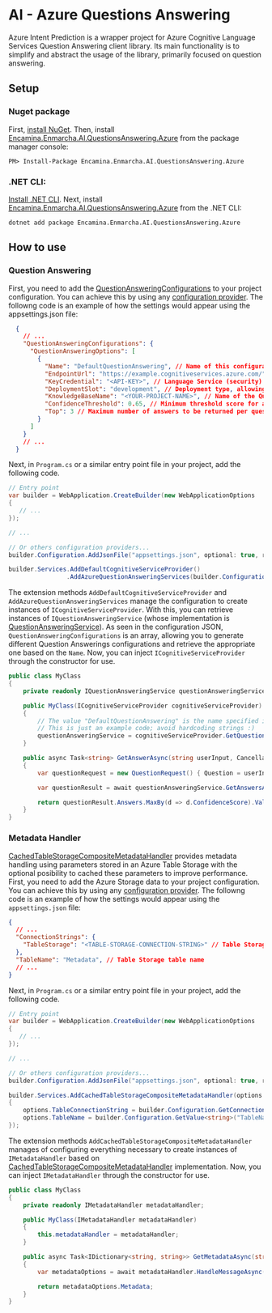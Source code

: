 ﻿# AI - Azure Questions Answering

Azure Intent Prediction is a wrapper project for Azure Cognitive Language Services Question Answering client library. Its main functionality is to simplify and abstract the usage of the library, primarily focused on question answering.

## Setup

### Nuget package

First, [install NuGet](http://docs.nuget.org/docs/start-here/installing-nuget). Then, install [Encamina.Enmarcha.AI.QuestionsAnswering.Azure](https://www.nuget.org/packages/Encamina.Enmarcha.AI.QuestionsAnswering.Azure) from the package manager console:

    PM> Install-Package Encamina.Enmarcha.AI.QuestionsAnswering.Azure

### .NET CLI:

[Install .NET CLI](https://learn.microsoft.com/en-us/dotnet/core/tools/). Next, install [Encamina.Enmarcha.AI.QuestionsAnswering.Azure](https://www.nuget.org/packages/Encamina.Enmarcha.AI.QuestionsAnswering.Azure) from the .NET CLI:

    dotnet add package Encamina.Enmarcha.AI.QuestionsAnswering.Azure

## How to use

### Question Answering

First, you need to add the [QuestionAnsweringConfigurations](./QuestionAnsweringConfigurations.cs) to your project configuration. You can achieve this by using any [configuration provider](https://learn.microsoft.com/en-us/dotnet/core/extensions/configuration). The followng code is an example of how the settings would appear using the appsettings.json file:

```json
  {
    // ...
    "QuestionAnsweringConfigurations": {
      "QuestionAnsweringOptions": [
        {
          "Name": "DefaultQuestionAnswering", // Name of this configuration
          "EndpointUrl": "https://example.cognitiveservices.azure.com/", // Language Service endpoint's url
          "KeyCredential": "<API-KEY>", // Language Service (security) key
          "DeploymentSlot": "development", // Deployment type, allowing the 'test' and 'prod' ('production' works as well)
          "KnowledgeBaseName": "<YOUR-PROJECT-NAME>", // Name of the Question Answering project in Language Service which represents a Knowledge Base
          "ConfidenceThreshold": 0.65, // Minimum threshold score for answers, value ranges from 0 to 1
          "Top": 3 // Maximum number of answers to be returned per question.
        }
      ]
    }
    // ...
  }
```

Next, in `Program.cs` or a similar entry point file in your project, add the following code.

```csharp
// Entry point
var builder = WebApplication.CreateBuilder(new WebApplicationOptions
{
   // ...
});

// ...

// Or others configuration providers...
builder.Configuration.AddJsonFile("appsettings.json", optional: true, reloadOnChange: true); 

builder.Services.AddDefaultCognitiveServiceProvider()
                .AddAzureQuestionAnsweringServices(builder.Configuration);
```
The extension methods `AddDefaultCognitiveServiceProvider` and `AddAzureQuestionAnsweringServices` manage the configuration to create instances of `ICognitiveServiceProvider`. With this, you can retrieve instances of `IQuestionAnsweringService` (whose implementation is [QuestionAnsweringService](./QuestionAnsweringService.cs)). As seen in the configuration JSON, `QuestionAnsweringConfigurations` is an array, allowing you to generate different Question Answerings configurations and retrieve the appropriate one based on the `Name`. Now, you can inject `ICognitiveServiceProvider` through the constructor for use.

```csharp
public class MyClass
{
    private readonly IQuestionAnsweringService questionAnsweringService;

    public MyClass(ICognitiveServiceProvider cognitiveServiceProvider)
    {
        // The value "DefaultQuestionAnswering" is the name specified in the JSON from the previous code.
        // This is just an example code; avoid hardcoding strings :)
        questionAnsweringService = cognitiveServiceProvider.GetQuestionsAnsweringService("DefaultQuestionAnswering");
    }

    public async Task<string> GetAnswerAsync(string userInput, CancellationToken cancellationToken)
    {
        var questionRequest = new QuestionRequest() { Question = userInput };

        var questionResult = await questionAnsweringService.GetAnswersAsync(questionRequest, CancellationToken.None);

        return questionResult.Answers.MaxBy(d => d.ConfidenceScore).Value;
    }
}
```

### Metadata Handler

[CachedTableStorageCompositeMetadataHandler](./Metadata/CachedTableStorageCompositeMetadataHandler.cs) provides metadata handling using parameters stored in an Azure Table Storage with the optional posibility to cached these parameters to improve performance. First, you need to add the Azure Storage data to your project configuration. You can achieve this by using any [configuration provider](https://learn.microsoft.com/en-us/dotnet/core/extensions/configuration). The followng code is an example of how the settings would appear using the `appsettings.json` file:

```json
{
  // ...
  "ConnectionStrings": {
    "TableStorage": "<TABLE-STORAGE-CONNECTION-STRING>" // Table Storage connection string
  },
  "TableName": "Metadata", // Table Storage table name
  // ...
}
```

Next, in `Program.cs` or a similar entry point file in your project, add the following code.

```csharp
// Entry point
var builder = WebApplication.CreateBuilder(new WebApplicationOptions
{
   // ...
});

// ...

// Or others configuration providers...
builder.Configuration.AddJsonFile("appsettings.json", optional: true, reloadOnChange: true); 

builder.Services.AddCachedTableStorageCompositeMetadataHandler(options =>
{
    options.TableConnectionString = builder.Configuration.GetConnectionString("TableStorage");
    options.TableName = builder.Configuration.GetValue<string>("TableName");
});
```

The extension methods `AddCachedTableStorageCompositeMetadataHandler` manages of configuring everything necessary to create instances of `IMetadataHandler` based on [CachedTableStorageCompositeMetadataHandler](./Metadata/CachedTableStorageCompositeMetadataHandler.cs) implementation. Now, you can inject `IMetadataHandler` through the constructor for use.

```csharp
public class MyClass
{
    private readonly IMetadataHandler metadataHandler;

    public MyClass(IMetadataHandler metadataHandler)
    {
        this.metadataHandler = metadataHandler;
    }

    public async Task<IDictionary<string, string>> GetMetadataAsync(string message, CancellationToken cancellationToken)
    {
        var metadataOptions = await metadataHandler.HandleMessageAsync(message, currentMetadataOptions: null, cancellationToken);

        return metadataOptions.Metadata;
    }
}
```